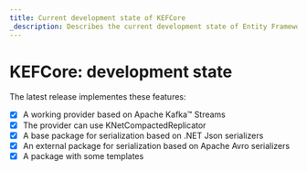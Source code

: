 ```yaml
---
title: Current development state of KEFCore
_description: Describes the current development state of Entity Framework Core provider for Apache Kafka™
---
```


# KEFCore: development state

The latest release implementes these features:

* [x] A working provider based on Apache Kafka™ Streams
* [x] The provider can use KNetCompactedReplicator
* [x] A base package for serialization based on .NET Json serializers
* [x] An external package for serialization based on Apache Avro serializers
* [x] A package with some templates